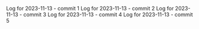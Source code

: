 Log for 2023-11-13 - commit 1
Log for 2023-11-13 - commit 2
Log for 2023-11-13 - commit 3
Log for 2023-11-13 - commit 4
Log for 2023-11-13 - commit 5
